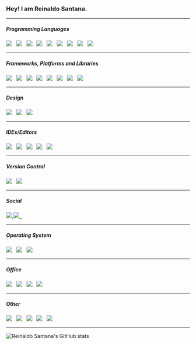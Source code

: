 ### Hey! I am Reinaldo Santana.

<hr>
<h5>Programming Languages</h5>
<p >
  <img src="https://img.shields.io/badge/html5%20-%23e34f26.svg?&style=for-the-badge&logo=html5&logoColor=white" />&nbsp;&nbsp;
  <img src="https://img.shields.io/badge/CSS3-1572B6?&style=for-the-badge&logo=css3&logoColor=white" />&nbsp;&nbsp;
  <img src="https://img.shields.io/badge/JavaScript-F7DF1E?style=for-the-badge&logo=javascript&logoColor=black" />&nbsp;&nbsp;
  <img src="https://img.shields.io/badge/typescript-%23007ACC.svg?style=for-the-badge&logo=typescript&logoColor=white" />&nbsp;&nbsp;
  <img src="https://img.shields.io/badge/java-%23ED8B00.svg?style=for-the-badge&logo=java&logoColor=white" />&nbsp;&nbsp;
  <img src="https://img.shields.io/badge/latex-%23008080.svg?style=for-the-badge&logo=latex&logoColor=white" />&nbsp;&nbsp;
  <img src="https://img.shields.io/badge/markdown-%23000000.svg?style=for-the-badge&logo=markdown&logoColor=white" />&nbsp;&nbsp;
  <img src="https://img.shields.io/badge/python-3670A0?style=for-the-badge&logo=python&logoColor=ffdd54" />&nbsp;&nbsp;
  <img src="https://img.shields.io/badge/shell_script-%23121011.svg?style=for-the-badge&logo=gnu-bash&logoColor=white" />&nbsp;&nbsp;
</p>

<hr>

<h5>Frameworks, Platforms and Libraries</h5>
<p >
  <img src="https://img.shields.io/badge/angular-%23DD0031.svg?style=for-the-badge&logo=angular&logoColor=white" />&nbsp;&nbsp;
  <img src="https://img.shields.io/badge/angular.js-%23E23237.svg?style=for-the-badge&logo=angularjs&logoColor=white" />&nbsp;&nbsp;
  <img src="https://img.shields.io/badge/bootstrap-%23563D7C.svg?style=for-the-badge&logo=bootstrap&logoColor=white" />&nbsp;&nbsp;
  <img src="https://img.shields.io/badge/jquery-%230769AD.svg?style=for-the-badge&logo=jquery&logoColor=white" />&nbsp;&nbsp;
  <img src="https://img.shields.io/badge/NPM-%23000000.svg?style=for-the-badge&logo=npm&logoColor=white" />&nbsp;&nbsp;
  <img src="https://img.shields.io/badge/node.js-6DA55F?style=for-the-badge&logo=node.js&logoColor=white" />&nbsp;&nbsp;
  <img src="https://img.shields.io/badge/react-%2320232a.svg?style=for-the-badge&logo=react&logoColor=%2361DAFB" />&nbsp;&nbsp;
  <img src="https://img.shields.io/badge/react_native-%2320232a.svg?style=for-the-badge&logo=react&logoColor=%2361DAFB" />&nbsp;&nbsp;
</p>

<hr>

<h5>Design</h5>
<p >
  <img src="https://img.shields.io/badge/figma-%23F24E1E.svg?style=for-the-badge&logo=figma&logoColor=white" />&nbsp;&nbsp;
  <img src="https://img.shields.io/badge/Inkscape-e0e0e0?style=for-the-badge&logo=inkscape&logoColor=080A13" />&nbsp;&nbsp;
  <img src="https://img.shields.io/badge/Krita-203759?style=for-the-badge&logo=krita&logoColor=EEF37B" />&nbsp;&nbsp;
</p>

<hr>

<h5>IDEs/Editors</h5>
<p >
  <img src="https://img.shields.io/badge/Android%20Studio-3DDC84.svg?style=for-the-badge&logo=android-studio&logoColor=white" />&nbsp;&nbsp;
  <img src="https://img.shields.io/badge/Eclipse-FE7A16.svg?style=for-the-badge&logo=Eclipse&logoColor=white" />&nbsp;&nbsp;
  <img src="https://img.shields.io/badge/VIM-%2311AB00.svg?style=for-the-badge&logo=vim&logoColor=white" />&nbsp;&nbsp;
  <img src="https://img.shields.io/badge/Visual%20Studio%20Code-0078d7.svg?style=for-the-badge&logo=visual-studio-code&logoColor=white" />&nbsp;&nbsp;
  <img src="https://img.shields.io/badge/Visual%20Studio-5C2D91.svg?style=for-the-badge&logo=visual-studio&logoColor=white" />&nbsp;&nbsp;
</p>

<hr>

<h5>Version Control</h5>
<p >
  <img src="https://img.shields.io/badge/git-%23F05033.svg?style=for-the-badge&logo=git&logoColor=white" />&nbsp;&nbsp;
  <img src="https://img.shields.io/badge/github-%23121011.svg?style=for-the-badge&logo=github&logoColor=white" />&nbsp;&nbsp;
</p>

<hr>

<h5>Social</h5>
<p >
<!--   <img src="https://img.shields.io/badge/Facebook-%231877F2.svg?style=for-the-badge&logo=Facebook&logoColor=white" />&nbsp;&nbsp; -->

  <a href = "mailto:reinaldosantanacontato@gmail.com">
    <img src="https://img.shields.io/badge/Gmail-D14836?style=for-the-badge&logo=gmail&logoColor=white" target="_blank">
  </a>

  <a href="https://www.linkedin.com/in/reinaldo-santana-7a8b2410" target="_blank">
    <img src="https://img.shields.io/badge/-LinkedIn-%230077B5?style=for-the-badge&logo=linkedin&logoColor=white" target="_blank">&nbsp;&nbsp;
  </a>
<!--   
  <img src="https://img.shields.io/badge/Medium-%23000000.svg?style=for-the-badge&logo=Medium&logoColor=white" />&nbsp;&nbsp;
  <img src="https://img.shields.io/badge/Telegram-2CA5E0?style=for-the-badge&logo=telegram&logoColor=white" />&nbsp;&nbsp;
  <img src="https://img.shields.io/badge/WhatsApp-25D366?style=for-the-badge&logo=whatsapp&logoColor=white" />&nbsp;&nbsp; -->
</p>

<hr>

<h5>Operating System</h5>
<p >
  <img src="https://img.shields.io/badge/Android-3DDC84?style=for-the-badge&logo=android&logoColor=white" />&nbsp;&nbsp;
  <img src="https://img.shields.io/badge/Ubuntu-E95420?style=for-the-badge&logo=ubuntu&logoColor=white" />&nbsp;&nbsp;
  <img src="https://img.shields.io/badge/Windows-0078D6?style=for-the-badge&logo=windows&logoColor=white" />&nbsp;&nbsp;
</p>

<hr>

<h5>Office</h5>
<p >
  <img src="https://img.shields.io/badge/Microsoft_Access-A4373A?style=for-the-badge&logo=microsoft-access&logoColor=white" />&nbsp;&nbsp;
  <img src="https://img.shields.io/badge/Microsoft_Excel-217346?style=for-the-badge&logo=microsoft-excel&logoColor=white" />&nbsp;&nbsp;
  <img src="https://img.shields.io/badge/Microsoft_PowerPoint-B7472A?style=for-the-badge&logo=microsoft-powerpoint&logoColor=white" />&nbsp;&nbsp;
  <img src="https://img.shields.io/badge/Microsoft_Word-2B579A?style=for-the-badge&logo=microsoft-word&logoColor=white" />&nbsp;&nbsp;
</p>

<hr>

<h5>Other</h5>
<p >
  <img src="https://img.shields.io/badge/-Arduino-00979D?style=for-the-badge&logo=Arduino&logoColor=white" />&nbsp;&nbsp;
  <img src="https://img.shields.io/badge/docker-%230db7ed.svg?style=for-the-badge&logo=docker&logoColor=white" />&nbsp;&nbsp;
  <img src="https://img.shields.io/badge/Gradle-02303A.svg?style=for-the-badge&logo=Gradle&logoColor=white" />&nbsp;&nbsp;
  <img src="https://img.shields.io/badge/kubernetes-%23326ce5.svg?style=for-the-badge&logo=kubernetes&logoColor=white" />&nbsp;&nbsp;
  <img src="https://img.shields.io/badge/Notion-%23000000.svg?style=for-the-badge&logo=notion&logoColor=white" />&nbsp;&nbsp;
</p>

<hr>


![Reinaldo Santana's GitHub stats](https://github-readme-stats.vercel.app/api?username=reinaldopsantana&theme=dark&show_icons=true&include_all_commits=true&count_private=true)
<!-- 
![Reinaldo Santana's GitHub stats](https://github-readme-stats.vercel.app/api/top-langs/?username=reinaldopsantana&theme=dark&show_icons=true&langs_count=5&count_private=true) -->

<!-- <div>
  <a href="https://github.com/reinaldopsantana">
  <img height="140em" src="https://github-readme-stats.vercel.app/api?username=reinaldopsantana&show_icons=true&theme=gruvbox&include_all_commits=true&count_private=true"/>
  <img height="140em" src="https://github-readme-stats.vercel.app/api/top-langs/?username=reinaldopsantana&layout=compact&langs_count=5&theme=dark"/>
</div>
 -->

 <!-- 
<div style="display: inline_block"><br>
  <img align="center" alt="Rei-Js" height="30" width="40" src="https://raw.githubusercontent.com/devicons/devicon/master/icons/javascript/javascript-plain.svg">
  <img align="center" alt="Rei-Ts" height="30" width="40" src="https://raw.githubusercontent.com/devicons/devicon/master/icons/typescript/typescript-plain.svg">
  <img align="center" alt="Rei-React" height="30" width="40" src="https://raw.githubusercontent.com/devicons/devicon/master/icons/react/react-original.svg">
  <img align="center" alt="Rei-HTML" height="30" width="40" src="https://raw.githubusercontent.com/devicons/devicon/master/icons/html5/html5-original.svg">
  <img align="center" alt="Rei-CSS" height="30" width="40" src="https://raw.githubusercontent.com/devicons/devicon/master/icons/css3/css3-original.svg">
  <img align="center" alt="Rei-Python" height="30" width="40" src="https://raw.githubusercontent.com/devicons/devicon/master/icons/python/python-original.svg">
  <img align="center" alt="Rei-Csharp" height="30" width="40" src="https://raw.githubusercontent.com/devicons/devicon/master/icons/csharp/csharp-original.svg">
</div> -->
